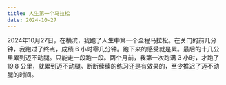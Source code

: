 ```yaml
---
title: 人生第一个马拉松
date: 2024-10-27
---
```

2024年10月27日，在横滨，我跑了人生中第一个全程马拉松。在关门的前几分钟，我跑过了终点，成绩 6 小时零几分钟。跑下来的感受就是累。最后的十几公里累到迈不动腿。只能走一段跑一段。两个月前，我第一次跑满 3 小时，才跑了 19.8 公里，就累到迈不动腿。断断续续的练习还是有效果的，至少推迟了迈不动腿的时间。